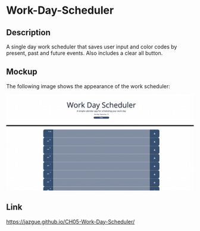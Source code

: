 # Work-Day-Scheduler

## Description

A single day work scheduler that saves user input and color codes by present, past and future events. Also includes a clear all button.

## Mockup

The following image shows the appearance of the work scheduler:

![](./images/workDayScheduler.png)

## Link

https://jazgue.github.io/CH05-Work-Day-Scheduler/